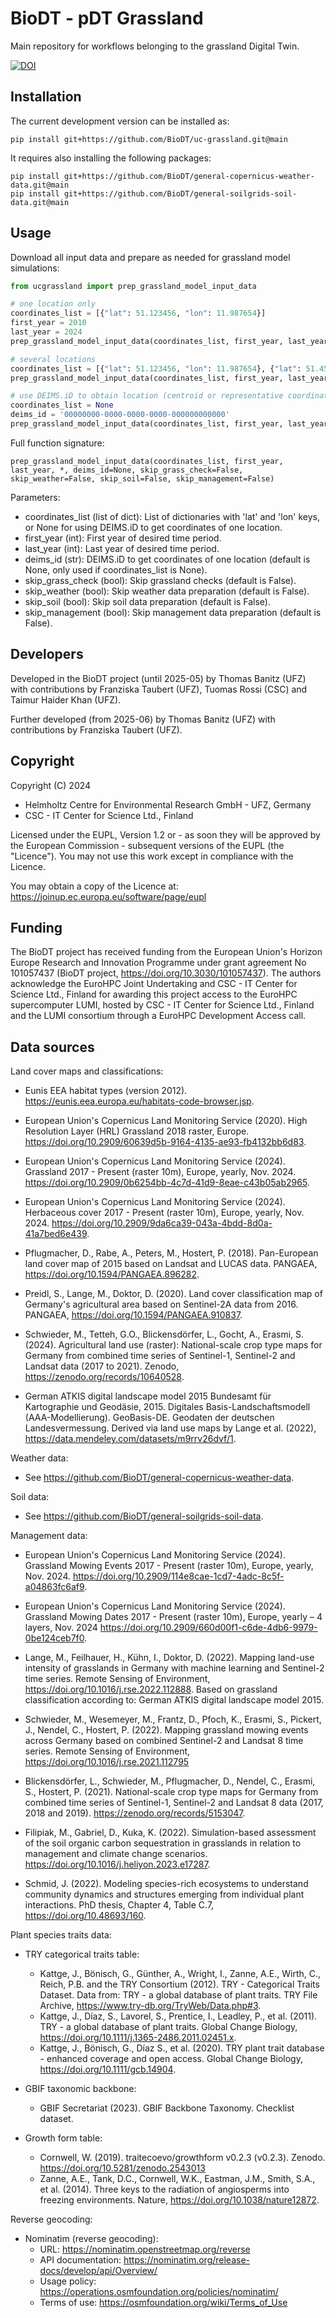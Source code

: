 # BioDT - pDT Grassland
Main repository for workflows belonging to the grassland Digital Twin.

<a href="https://doi.org/10.5281/zenodo.15784817"><img src="https://zenodo.org/badge/DOI/10.5281/zenodo.15784817.svg" alt="DOI"></a>

## Installation
The current development version can be installed as:

    pip install git+https://github.com/BioDT/uc-grassland.git@main
    
It requires also installing the following packages:

    pip install git+https://github.com/BioDT/general-copernicus-weather-data.git@main
    pip install git+https://github.com/BioDT/general-soilgrids-soil-data.git@main
    
## Usage
Download all input data and prepare as needed for grassland model simulations:

```python
from ucgrassland import prep_grassland_model_input_data

# one location only
coordinates_list = [{"lat": 51.123456, "lon": 11.987654}]
first_year = 2010
last_year = 2024
prep_grassland_model_input_data(coordinates_list, first_year, last_year)

# several locations
coordinates_list = [{"lat": 51.123456, "lon": 11.987654}, {"lat": 51.456, "lon": 11.654}, {"lat": 51.789, "lon": 11.321}]
prep_grassland_model_input_data(coordinates_list, first_year, last_year)

# use DEIMS.iD to obtain location (centroid or representative coordinates, valid DEIMS.ID required)
coordinates_list = None
deims_id = '00000000-0000-0000-0000-000000000000'
prep_grassland_model_input_data(coordinates_list, first_year, last_year, deims_id = deims_id)
```

Full function signature: 

`prep_grassland_model_input_data(coordinates_list,
    first_year,
    last_year,
    *,
    deims_id=None,
    skip_grass_check=False,
    skip_weather=False,
    skip_soil=False,
    skip_management=False)`

Parameters:
- coordinates_list (list of dict): List of dictionaries with 'lat' and 'lon' keys, or None for using DEIMS.iD to get coordinates of one location.
- first_year (int): First year of desired time period.
- last_year (int): Last year of desired time period.
- deims_id (str): DEIMS.iD to get coordinates of one location (default is None, only used if coordinates_list is None).
- skip_grass_check (bool): Skip grassland checks (default is False).
- skip_weather (bool): Skip weather data preparation (default is False).
- skip_soil (bool): Skip soil data preparation (default is False).
- skip_management (bool): Skip management data preparation (default is False).


## Developers
Developed in the BioDT project (until 2025-05) by Thomas Banitz (UFZ) with contributions by Franziska Taubert (UFZ), 
Tuomas Rossi (CSC) and Taimur Haider Khan (UFZ).

Further developed (from 2025-06) by Thomas Banitz (UFZ) with contributions by Franziska Taubert (UFZ).

## Copyright
Copyright (C) 2024
- Helmholtz Centre for Environmental Research GmbH - UFZ, Germany
- CSC - IT Center for Science Ltd., Finland

Licensed under the EUPL, Version 1.2 or - as soon they will be approved
by the European Commission - subsequent versions of the EUPL (the "Licence").
You may not use this work except in compliance with the Licence.

You may obtain a copy of the Licence at:
https://joinup.ec.europa.eu/software/page/eupl

## Funding
The BioDT project has received funding from the European Union's Horizon Europe Research and Innovation
Programme under grant agreement No 101057437 (BioDT project, https://doi.org/10.3030/101057437).
The authors acknowledge the EuroHPC Joint Undertaking and CSC - IT Center for Science Ltd., Finland
for awarding this project access to the EuroHPC supercomputer LUMI, hosted by CSC - IT Center for
Science Ltd., Finland and the LUMI consortium through a EuroHPC Development Access call.

## Data sources
Land cover maps and classifications:

- Eunis EEA habitat types (version 2012).
https://eunis.eea.europa.eu/habitats-code-browser.jsp.

- European Union's Copernicus Land Monitoring Service (2020).
High Resolution Layer (HRL) Grassland 2018 raster, Europe.
https://doi.org/10.2909/60639d5b-9164-4135-ae93-fb4132bb6d83.

- European Union's Copernicus Land Monitoring Service (2024).
Grassland 2017 - Present (raster 10m), Europe, yearly, Nov. 2024.
https://doi.org/10.2909/0b6254bb-4c7d-41d9-8eae-c43b05ab2965.

- European Union's Copernicus Land Monitoring Service (2024).
Herbaceous cover 2017 - Present (raster 10m), Europe, yearly, Nov. 2024.
https://doi.org/10.2909/9da6ca39-043a-4bdd-8d0a-41a7bed6e439.

- Pflugmacher, D., Rabe, A., Peters, M., Hostert, P. (2018).
Pan-European land cover map of 2015 based on Landsat and LUCAS data.
PANGAEA, https://doi.org/10.1594/PANGAEA.896282.

- Preidl, S., Lange, M., Doktor, D. (2020).
Land cover classification map of Germany's agricultural area based on Sentinel-2A data from 2016.
PANGAEA, https://doi.org/10.1594/PANGAEA.910837.

- Schwieder, M., Tetteh, G.O., Blickensdörfer, L., Gocht, A., Erasmi, S. (2024).
Agricultural land use (raster): National-scale crop type maps for Germany from combined time series of
Sentinel-1, Sentinel-2 and Landsat data (2017 to 2021).
Zenodo, https://zenodo.org/records/10640528.

- German ATKIS digital landscape model 2015
Bundesamt für Kartographie und Geodäsie, 2015.
Digitales Basis-Landschaftsmodell (AAA-Modellierung).
GeoBasis-DE. Geodaten der deutschen Landesvermessung.
Derived via land use maps by Lange et al. (2022), https://data.mendeley.com/datasets/m9rrv26dvf/1.

Weather data: 
- See https://github.com/BioDT/general-copernicus-weather-data.


Soil data: 
- See https://github.com/BioDT/general-soilgrids-soil-data.

Management data:
- European Union's Copernicus Land Monitoring Service (2024).
Grassland Mowing Events 2017 - Present (raster 10m), Europe, yearly, Nov. 2024.
https://doi.org/10.2909/114e8cae-1cd7-4adc-8c5f-a04863fc6af9.

- European Union's Copernicus Land Monitoring Service (2024).
Grassland Mowing Dates 2017 - Present (raster 10m), Europe, yearly – 4 layers, Nov. 2024
https://doi.org/10.2909/660d00f1-c6de-4db6-9979-0be124ceb7f0.

- Lange, M., Feilhauer, H., Kühn, I., Doktor, D. (2022).
Mapping land-use intensity of grasslands in Germany with machine learning and Sentinel-2 time series.
Remote Sensing of Environment, https://doi.org/10.1016/j.rse.2022.112888. 
Based on grassland classification according to: German ATKIS digital landscape model 2015.

- Schwieder, M., Wesemeyer, M., Frantz, D., Pfoch, K., Erasmi, S., Pickert, J., Nendel, C., Hostert, P. (2022).
Mapping grassland mowing events across Germany based on combined Sentinel-2 and Landsat 8 time series.
Remote Sensing of Environment, https://doi.org/10.1016/j.rse.2021.112795

- Blickensdörfer, L., Schwieder, M., Pflugmacher, D., Nendel, C., Erasmi, S., Hostert, P. (2021).
National-scale crop type maps for Germany from combined time series of Sentinel-1, Sentinel-2 and
Landsat 8 data (2017, 2018 and 2019).
https://zenodo.org/records/5153047.

- Filipiak, M., Gabriel, D., Kuka, K. (2022).
Simulation-based assessment of the soil organic carbon sequestration in grasslands in relation to
management and climate change scenarios.
https://doi.org/10.1016/j.heliyon.2023.e17287.

- Schmid, J. (2022).
Modeling species-rich ecosystems to understand community dynamics and structures emerging from
individual plant interactions.
PhD thesis, Chapter 4, Table C.7, https://doi.org/10.48693/160.

Plant species traits data:
- TRY categorical traits table:
    - Kattge, J., Bönisch, G., Günther, A., Wright, I., Zanne, A.E., Wirth, C., Reich, P.B. and the TRY Consortium (2012).
      TRY - Categorical Traits Dataset. Data from: TRY - a global database of plant traits.
      TRY File Archive, https://www.try-db.org/TryWeb/Data.php#3.
    - Kattge, J., Díaz, S., Lavorel, S., Prentice, I., Leadley, P., et al. (2011).
      TRY - a global database of plant traits.
      Global Change Biology, https://doi.org/10.1111/j.1365-2486.2011.02451.x.
    - Kattge, J., Bönisch, G., Díaz S., et al. (2020).
      TRY plant trait database - enhanced coverage and open access. 
      Global Change Biology, https://doi.org/10.1111/gcb.14904. 

- GBIF taxonomic backbone:
    - GBIF Secretariat (2023). GBIF Backbone Taxonomy. Checklist dataset.

- Growth form table:
    - Cornwell, W. (2019). traitecoevo/growthform v0.2.3 (v0.2.3). Zenodo. https://doi.org/10.5281/zenodo.2543013
    - Zanne, A.E., Tank, D.C., Cornwell, W.K., Eastman, J.M., Smith, S.A., et al. (2014). 
      Three keys to the radiation of angiosperms into freezing environments.
      Nature, https://doi.org/10.1038/nature12872.

Reverse geocoding:
- Nominatim (reverse geocoding):
    - URL: https://nominatim.openstreetmap.org/reverse
    - API documentation: https://nominatim.org/release-docs/develop/api/Overview/
    - Usage policy: https://operations.osmfoundation.org/policies/nominatim/
    - Terms of use: https://osmfoundation.org/wiki/Terms_of_Use
